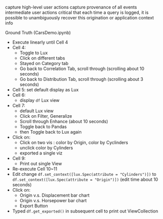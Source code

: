 capture high-level user actions
capture provenance of all events
intermediate user actions
critical that each time a query is logged, it is possible to unambiguously recover this origination or application context info


Ground Truth (CarsDemo.ipynb)

- Execute linearly until Cell 4
- Cell 4: 
    - Toggle to Lux
    - Click on different tabs
    - Stayed on Category tab
    - Go back to Correlation Tab, scroll through (scrolling about 10 seconds)
    - Go back to Distribution Tab, scroll through (scrolling about 3 seconds)
- Cell 5: set default display as Lux
- Cell 6: 
    - display `df` Lux view
- Cell 7: 
    - default Lux view
    - Click on Filter, Generalize
    - Scroll through Enhance (about 10 seconds)
    - Toggle back to Pandas
    - then Toggle back to Lux again
- Click on: 
    - Click on two vis : color by Origin, color by Cyclinders
    - unclick color by Cylinders
    - exported a single viz
- Cell 9: 
    - Print out single View
- Re-execute Cell 10~11
- Edit change `df.set_context([lux.Spec(attribute = "Cylinders")])` to `df.set_context([lux.Spec(attribute = "Origin")])` (edit time about 10 seconds)
- Click on:
    - Origin v.s. Displacement bar chart 
    - Origin v.s. Horsepower bar chart 
    - Export Button
- Typed `df.get_exported()` in subsequent cell to print out ViewCollection